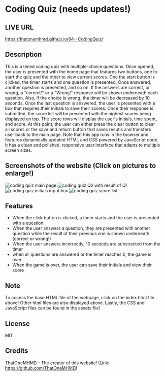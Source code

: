 # Coding Quiz (needs updates!)

## LIVE URL

https://thatonemhmd.github.io/04--CodingQuiz/

## Description

This is a timed coding quiz with multiple-choice questions. Once opened, the user is presented with the home page that features two buttons, one to start the quiz and the other to view current scores. One the start button is clicked, the timer starts and one question is presented. Once answered, another question is presented, and so on. If the answers are correct, or wrong, a "correct!" or a "Wrong!" response will be shown underneath each question. Also, if the choice is wrong, the timer will be decreased by 10 seconds. Once the last question is answered, the user is presented with a box that requires their initials to save their scores. Once their response is submitted, the score list will be presented with the highest scores being displayed on top. The score rows will display the user's initials, time spent, and score. At this point, the user can either press the clear button to clear all scores or the save and retiurn button that saves resutls and transfers user back to the main page. Note that this app runs in the browser and features dynamically updated HTML and CSS powered by JavaScript code. It has a clean and polished, responsive user interface that adapts to multiple screen sizes.

## Screenshots of the website (Click on pictures to enlarge!)

![coding quiz main page](https://user-images.githubusercontent.com/126360257/230804155-f5e772af-9d31-44e8-bd1a-565d4eea0305.png)
![coding quiz Q2 with result of Q1](https://user-images.githubusercontent.com/126360257/230804158-61a25fec-f4d4-44f5-878b-d205e89d0cb3.png)
![coding quiz initials input box](https://user-images.githubusercontent.com/126360257/230804159-1837edb0-ed38-4ff8-9fc5-d501ec61a888.png)
![coding quiz score list](https://user-images.githubusercontent.com/126360257/230804161-29eb74cf-c3a3-46d5-9395-03ed2dc69b53.png)


## Features

- When the click button is clicked, a timer starts and the user is presented with a question
- When the user answers a question, they are presented with another question while the result of their previous one is shown underneath (correct or wrong!)
- When the user answers incorrectly, 10 seconds are substracted from the timer
- when all questions are answered or the timer reaches 0, the game is over
- When the game is over, the user can save their initials and view their score

## Note 

To access the base HTML file of the webpage, click on the index.html file above! Other html files are also displayed above. Lastly, the CSS and JavaScript files can be found in the assets file!

## License

MIT

## Credits

ThatOneMHMD - The creator of this website!
(Link: https://github.com/ThatOneMHMD)
